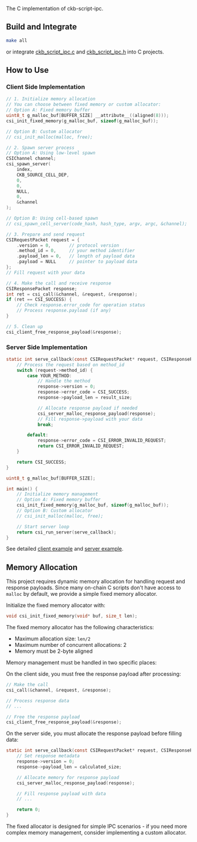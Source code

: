 The C implementation of ckb-script-ipc.

## Build and Integrate
```bash
make all
```

or integrate [ckb_script_ipc.c](./ckb_script_ipc.c) and [ckb_script_ipc.h](./ckb_script_ipc.h) into C projects.

## How to Use

### Client Side Implementation
```C
// 1. Initialize memory allocation
// You can choose between fixed memory or custom allocator:
// Option A: Fixed memory buffer
uint8_t g_malloc_buf[BUFFER_SIZE] __attribute__((aligned(8)));
csi_init_fixed_memory(g_malloc_buf, sizeof(g_malloc_buf));

// Option B: Custom allocator
// csi_init_malloc(malloc, free);

// 2. Spawn server process
// Option A: Using low-level spawn
CSIChannel channel;
csi_spawn_server(
    index,
    CKB_SOURCE_CELL_DEP,
    0,
    0,
    NULL,
    0,
    &channel
);

// Option B: Using cell-based spawn
// csi_spawn_cell_server(code_hash, hash_type, argv, argc, &channel);

// 3. Prepare and send request
CSIRequestPacket request = {
    .version = 0,       // protocol version
    .method_id = 0,     // your method identifier
    .payload_len = 0,   // length of payload data
    .payload = NULL     // pointer to payload data
};
// Fill request with your data

// 4. Make the call and receive response
CSIResponsePacket response;
int ret = csi_call(&channel, &request, &response);
if (ret == CSI_SUCCESS) {
    // Check response.error_code for operation status
    // Process response.payload (if any)
}

// 5. Clean up
csi_client_free_response_payload(&response);
```

### Server Side Implementation
```C
static int serve_callback(const CSIRequestPacket* request, CSIResponsePacket* response) {
    // Process the request based on method_id
    switch (request->method_id) {
        case YOUR_METHOD:
            // Handle the method
            response->version = 0;
            response->error_code = CSI_SUCCESS;
            response->payload_len = result_size;

            // Allocate response payload if needed
            csi_server_malloc_response_payload(response);
            // Fill response->payload with your data
            break;

        default:
            response->error_code = CSI_ERROR_INVALID_REQUEST;
            return CSI_ERROR_INVALID_REQUEST;
    }

    return CSI_SUCCESS;
}

uint8_t g_malloc_buf[BUFFER_SIZE];

int main() {
    // Initialize memory management
    // Option A: Fixed memory buffer
    csi_init_fixed_memory(g_malloc_buf, sizeof(g_malloc_buf));
    // Option B: Custom allocator
    // csi_init_malloc(malloc, free);

    // Start server loop
    return csi_run_server(serve_callback);
}
```

See detailed [client example](./examples/client.c) and [server example](./examples/server.c).

## Memory Allocation
This project requires dynamic memory allocation for handling request and response payloads. Since many on-chain C scripts don't have access to `malloc` by default, we provide a simple fixed memory allocator.

Initialize the fixed memory allocator with:
```C
void csi_init_fixed_memory(void* buf, size_t len);
```

The fixed memory allocator has the following characteristics:
- Maximum allocation size: `len/2`
- Maximum number of concurrent allocations: 2
- Memory must be 2-byte aligned

Memory management must be handled in two specific places:

On the client side, you must free the response payload after processing:
```C
// Make the call
csi_call(&channel, &request, &response);

// Process response data
// ...

// Free the response payload
csi_client_free_response_payload(&response);
```

On the server side, you must allocate the response payload before filling data:
```C
static int serve_callback(const CSIRequestPacket* request, CSIResponsePacket* response) {
    // Set response metadata
    response->version = 0;
    response->payload_len = calculated_size;

    // Allocate memory for response payload
    csi_server_malloc_response_payload(response);

    // Fill response payload with data
    // ...

    return 0;
}
```
The fixed allocator is designed for simple IPC scenarios - if you need more complex memory management, consider implementing a custom allocator.
